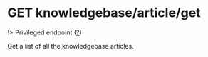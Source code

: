 # <span class="badge badge-light">GET</span> <span class="badge badge-light">knowledgebase/article/get</span>

!> Privileged endpoint ([?](privileged.md))

Get a list of all the knowledgebase articles.




